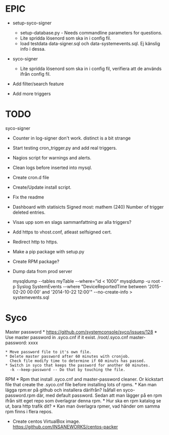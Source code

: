 EPIC
====
* setup-syco-signer
    * setup-database.py - Needs commandline parameters for questions.
    * Lite spridda lösenord som ska in i config fil.
    * load testdata data-signer.sql och data-systemevents.sql. Ej känslig
      info i dessa.
* syco-signer    
    * Lite spridda lösenord som ska in i config fil, verifiera att de används
      ifrån config fil.
    
* Add filter/search feature
* Add more triggers

TODO
====

syco-signer
* Counter in log-signer don't work. distinct is a bit strange

* Start testing cron_trigger.py and add real triggers.    
* Nagios script for warnings and alerts.
* Clean logs before inserted into mysql.
* Create cron.d file
* Create/Update install script.

* Fix the readme
* Dashboard with statisicts
    Signed most: mathem (240)
    Number of trigger deleted entries.
* Visas upp som en slags sammanfattning av alla triggers?

* Add https to vhost.conf, atleast selfsigned cert.
* Redirect http to https.
* Make a pip package with setup.py
* Create RPM package?
      
* Dump data from prod server
  
  mysqldump --tables myTable --where="id < 1000"
  mysqldump -u root -p Syslog SystemEvents --where "DeviceReportedTime between '2015-02-20 00:00' and '2014-10-22 12:00'" --no-create-info > systemevents.sql



Syco
====

Master password
    * https://github.com/systemconsole/syco/issues/128
    * Use master password in .syco.cnf if it exist. 
      /root/.syco.cnf
      master-password: xxxx
      
    * Move password file to it's own file.
    * Delete master password after 60 minutes with cronjob.
      Check file modify time to determine if 60 minuts has passed.
    * Switch in syco that keeps the password for another 60 minutes.
      -k --keep-password -- Do that by touching the file.

RPM
    * Rpm that install .syco.cnf and master-password cleaner.
      Or kickstart file that create the .syco.cnf file before installing lots
      of rpms.
    * Kan man lägga rpm:er på github och installera därifrån?
      Isåfall en syco-password.rpm där, med default password.
      Sedan att man lägger på en rpm ifrån sitt eget repo som överlagrar denna
      rpm.
    * Hur ska en rpm katalog se ut, bara http trafik dit?
    * Kan man överlagra rpmer, vad händer om samma rpm finns i flera repos.  
* Create centos VirtualBox image.
  https://github.com/INSANEWORKS/centos-packer
